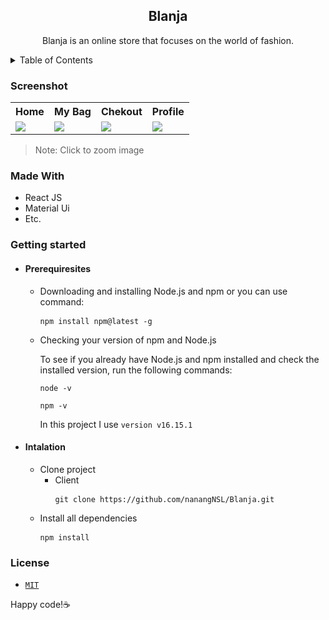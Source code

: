 <h2 align="center">Blanja</h2>
<p align="center">Blanja is an online store that focuses on the world of fashion.</p>


<details>
<summary>Table of Contents</summary>
<br/>
  

* [Screenshoot](#screen)
* [Made with](#built)
* [Getting Started](#getting)
  * [Prerequisites](#Prerequisites)
  * [Installation](#Installation)
* [License](#License)
</details>


<h3 id=screen>Screenshot</h3>

<table>
  <tr>
    <th>Home</th>
    <th>My Bag</th>
    <th>Chekout</th>
     <th>Profile</th>
  </tr>
  <tr>
    <td><img src="https://user-images.githubusercontent.com/45787278/190924112-3f2b017e-e8d6-4f95-9d0e-d981635996ea.png" /></td>
    <td><img src="https://user-images.githubusercontent.com/45787278/190924114-882ac457-f192-400d-9e2f-45d995ba8e39.png" /></td>
      <td><img src="https://user-images.githubusercontent.com/45787278/190924116-8468f619-cced-4258-b6a1-035a3da4a942.png" /></td>
      <td><img src="https://user-images.githubusercontent.com/45787278/190924109-92d969f7-4c14-444c-aa9f-a3d8f2d0cd69.png" /></td>
  </tr>
</table>
<blockquote>Note: Click to zoom image</blockquote>




<h3 id=built>Made With</h3>
<ul>
  <li>React JS</li>
   <li>Material Ui</li>
  <li>Etc.</li>
</ul>
<h3 id=getting>Getting started</h3>
<ul>
   <li>
     <h4 id=Prerequisites>Prerequiresites</h4>
     <ul>
       <li>Downloading and installing Node.js and npm or you can use command:</li>
       <pre><code>npm install npm@latest -g</code> </pre>
       <li>Checking your version of npm and Node.js</li>
       <p>To see if you already have Node.js and npm installed and check the installed version, run the following commands:</p>
       <pre><code>node -v</code></pre>
        <pre><code>npm -v</code></pre>
       <p>In this project I use <code>version v16.15.1</code></p> 
       </li>
     </ul>
  </li>
  <li>
     <h4 id=Installation>Intalation</h4>
      <ul>
        <li>Clone project
          <ul>
            <li>Client
             <pre><code>git clone https://github.com/nanangNSL/Blanja.git</code> </pre>
             </li>
          </ul>
        </li>
        <li>Install all dependencies
             <pre><code>npm install</code> </pre>
            </li>
      </ul>
   </li>
</ul> 
    
<h3 id=License>License</h3>
<ul>
  <li><code><a href="https://github.com/nanangNSL/Blanja/blob/main/LICENSE">MIT</a></code></li>
</ul>
<p>Happy code!☕</p>

